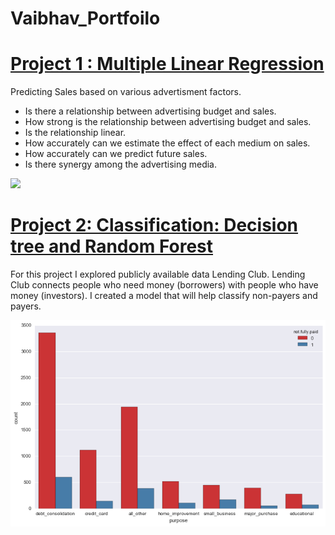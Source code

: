 # Vaibhav_Portfoilo

# [Project 1 : Multiple Linear Regression](https://github.com/vaibhav-dutta/Multiple-Linear-Regression)
Predicting Sales based on various advertisment factors.
* Is there a relationship between advertising budget and sales.
* How strong is the relationship between advertising budget and sales.
* Is the relationship linear.
* How accurately can we estimate the effect of each medium on sales.
* How accurately can we predict future sales.
* Is there synergy among the advertising media.

![](https://github.com/vaibhav-dutta/Vaibhav_Portfoilo/blob/master/Model%20Fit.png)

# [Project 2: Classification: Decision tree and Random Forest](https://github.com/vaibhav-dutta/Random-Forest-and-Decision-Tree)

For this project I explored publicly available data Lending Club. Lending Club connects people who need money (borrowers) with people who have money (investors). I created a model that will help classify non-payers and payers.

![](/Image.png)
